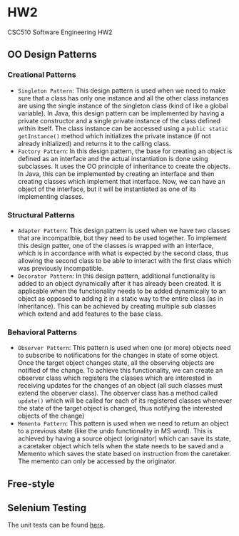 # HW2

CSC510 Software Engineering HW2


## OO Design Patterns

### Creational Patterns
  * `Singleton Pattern`: This design pattern is used when we need to make sure that a class has only one instance and all the other class instances are using the single instance of the singleton class (kind of like a global variable). In Java, this design pattern can be implemented by having a private constructor and a single private instance of the class defined within itself. The class instance can be accessed using a `public static getInstance()` method which initializes the private instance (if not already initialized) and returns it to the calling class.
  * `Factory Pattern`: In this design pattern, the base for creating an object is defined as an interface and the actual instantiation is done using subclasses. It uses the OO principle of inheritance to create the objects. In Java, this can be implemented by creating an interface and then creating classes which implement that interface. Now, we can have an object of the interface, but it will be instantiated as one of its implementing classes.

### Structural Patterns
  * `Adapter Pattern`: This design pattern is used when we have two classes that are incompatible, but they need to be used together. To implement this design patter, one of the classes is wrapped with an interface, which is in accordance with what is expected by the second class, thus allowing the second class to be able to interact with the first class which was previously incompatible.
  * `Decorator Pattern`: In this design pattern, additional functionality is added to an object dynamically after it has already been created. It is applicable when the functionality needs to be added dynamically to an object as opposed to adding it in a static way to the entire class (as in Inheritance). This can be achieved by creating multiple sub classes which extend and add features to the base class.

### Behavioral Patterns
  * `Observer Pattern`: This pattern is used when one (or more) objects need to subscribe to notifications for the changes in state of some object. Once the target object changes state, all the observing objects are notified of the change. To achieve this functionality, we can create an observer class which registers the classes which are interested in receiving updates for the changes of an object (all such classes must extend the observer class). The observer class has a method called `update()` which will be called for each of its registered classes whenever the state of the target object is changed, thus notifying the interested objects of the change)
  * `Memento Pattern`: This pattern is used when we need to return an object to a previous state (like the undo functionality in MS word). This is achieved by having a source object (originator) which can save its state, a caretaker object which tells when the state needs to be saved and a Memento which saves the state based on instruction from the caretaker. The memento can only be accessed by the originator.

## Free-style


## Selenium Testing
The unit tests can be found [here](selenium/src/test/java/com/tests/WebTests.java).
